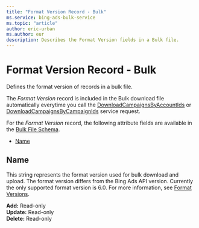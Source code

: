 ```yaml
---
title: "Format Version Record - Bulk"
ms.service: bing-ads-bulk-service
ms.topic: "article"
author: eric-urban
ms.author: eur
description: Describes the Format Version fields in a Bulk file.
---
```

# Format Version Record - Bulk
Defines the format version of records in a bulk file.

The *Format Version* record is included in the Bulk download file automatically everytime you call the [DownloadCampaignsByAccountIds](downloadcampaignsbyaccountids.md) or [DownloadCampaignsByCampaignIds](downloadcampaignsbycampaignids.md) service request. 

For the *Format Version* record, the following attribute fields are available in the [Bulk File Schema](bulk-file-schema.md). 

- [Name](#name)

## <a name="name"></a>Name
This string represents the format version used for bulk download and upload. The format version differs from the Bing Ads API version. Currently the only supported format version is 6.0. For more information, see [Format Versions](bulk-file-schema.md#formatversions).

**Add:** Read-only  
**Update:** Read-only  
**Delete:** Read-only  
